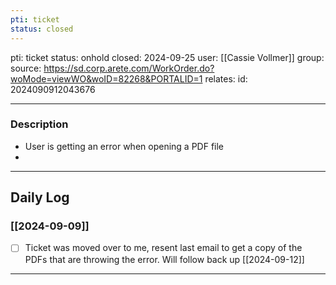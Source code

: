 ```yaml
---
pti: ticket
status: closed
---
```

pti: ticket 
status: onhold
closed: 2024-09-25
user: [[Cassie Vollmer]]
group: 
source: https://sd.corp.arete.com/WorkOrder.do?woMode=viewWO&woID=82268&PORTALID=1
relates: 
id: 2024090912043676

---
### Description
- User is getting an error when opening a PDF file
-

---
## Daily Log
### [[2024-09-09]]
- [ ] Ticket was moved over to me, resent last email to get a copy of the PDFs that are throwing the error. Will follow back up [[2024-09-12]]
---




